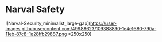 # Narval Safety
![Narval-Security_minimalist_large-gap](https://user-images.githubusercontent.com/49988623/109388890-1e4e1680-790a-11eb-87c8-1e28ffb29887.png =250x250)

